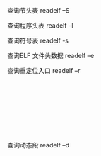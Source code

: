 

查询节头表
readelf –S <object>

查询程序头表
readelf –l <object>


查询符号表
readelf -s <object>

查询ELF 文件头数据
readelf –e <object>


查询重定位入口
readelf –r <object>


查询动态段
readelf –d <object>